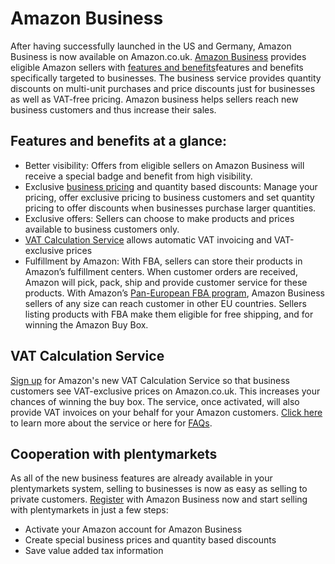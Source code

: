 
# Amazon Business


<div class="container-toc"></div>

After having successfully launched in the US and Germany, Amazon Business is now available on Amazon.co.uk. [Amazon Business](https://sellercentral.amazon.co.uk/business/b2bregistration?ref_=as_int_uk_ple_abreg) provides eligible Amazon sellers with [features and benefits](https://services.amazon.co.uk/services/reach-business-customers/features-and-benefits.html?ref_=as_int_uk_ple_mkt)features and benefits specifically targeted to businesses. The business service provides quantity discounts on multi-unit purchases and price discounts just for businesses as well as VAT-free pricing. Amazon business helps sellers reach new business customers and thus increase their sales.


## Features and benefits at a glance:

<ul><li>Better visibility: Offers from eligible sellers on Amazon Business will receive a special badge and benefit from high visibility.</li>
<li>Exclusive <a href="https://sellercentral.amazon.co.uk/hz/pricing/manage-pricing/?ref_=as_int_uk_ple_price" target="_blank">business pricing</a> and quantity based discounts: Manage your pricing, offer exclusive pricing to business customers and set quantity pricing to offer discounts when businesses purchase larger quantities.</li>
<li>Exclusive offers: Sellers can choose to make products and prices available to business customers only.</li>
<li><a href="https://sellercentral.amazon.co.uk/tax/registrations?context=enrollment&ref_=as_int_uk_ple_vcsregf" target="_blank">VAT Calculation Service</a> allows automatic VAT invoicing and VAT-exclusive prices</li>
<li>Fulfillment by Amazon: With FBA, sellers can store their products in Amazon’s fulfillment centers. When customer orders are received, Amazon will pick, pack, ship and provide customer service for these products. With Amazon’s <a href="https://services.amazon.co.uk/services/fulfilment-by-amazon/pan-european-fba.html" target="_blank">Pan-European FBA program</a>, Amazon Business sellers of any size can reach customer in other EU countries. Sellers listing products with FBA make them eligible for free shipping, and for winning the Amazon Buy Box.</li></ul>


## VAT Calculation Service

[Sign up](https://sellercentral.amazon.co.uk/tax/registrations?context=enrollment&ref_=as_int_uk_ple_vcsreg) for Amazon's new VAT Calculation Service so that business customers see VAT-exclusive prices on Amazon.co.uk. This increases your chances of winning the buy box. The service, once activated, will also provide VAT invoices on your behalf for your Amazon customers. [Click here](https://m.media-amazon.com/images/G/03/B2B/VCS-Webinar_UK._V530121075_.pdf) to learn more about the service or here for [FAQs](https://images-na.ssl-images-amazon.com/images/G/03/B2B/EN_VAT-Calculation-Service_FAQs._V277162249_.pdf).
## Cooperation with plentymarkets

As all of the new business features are already available in your plentymarkets system, selling to businesses is now as easy as selling to private customers. [Register](https://sellercentral.amazon.co.uk/business/b2bregistration?ref_=as_int_uk_ple_abreg) with Amazon Business now and start selling with plentymarkets in just a few steps:

<ul><li>Activate your Amazon account for Amazon Business</li>
<li>Create special business prices and quantity based discounts</li>
<li>Save value added tax information</li></ul>

